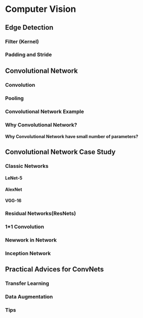# Computer Vision
## Edge Detection
### Filter (Kernel)
### Padding and Stride

## Convolutional Network
### Convolution
### Pooling
### Convolutional Network Example
### Why Convolutional Network?
#### Why Convolutional Network have small number of parameters?

## Convolutional Network Case Study
### Classic Networks
#### LeNet-5
#### AlexNet
#### VGG-16
### Residual Networks(ResNets)
### 1*1 Convolution
### Newwork in Network
### Inception Network

## Practical Advices for ConvNets
### Transfer Learning
### Data Augmentation
### Tips

